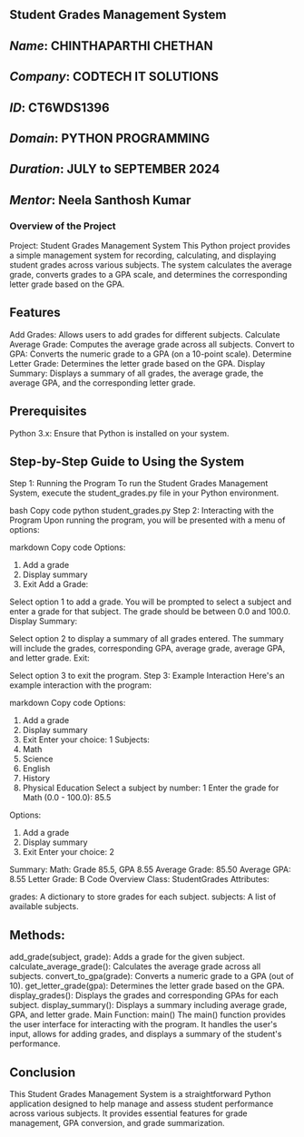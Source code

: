 ## Student Grades Management System

##  *Name*: CHINTHAPARTHI CHETHAN
## *Company*: CODTECH IT SOLUTIONS
## *ID*: CT6WDS1396
## *Domain*: PYTHON PROGRAMMING
## *Duration*: JULY to SEPTEMBER 2024
## *Mentor*: Neela Santhosh Kumar
### Overview of the Project
Project: Student Grades Management System
This Python project provides a simple management system for recording, calculating, and displaying student grades across various subjects. The system calculates the average grade, converts grades to a GPA scale, and determines the corresponding letter grade based on the GPA.

## Features
Add Grades: Allows users to add grades for different subjects.
Calculate Average Grade: Computes the average grade across all subjects.
Convert to GPA: Converts the numeric grade to a GPA (on a 10-point scale).
Determine Letter Grade: Determines the letter grade based on the GPA.
Display Summary: Displays a summary of all grades, the average grade, the average GPA, and the corresponding letter grade.
## Prerequisites
Python 3.x: Ensure that Python is installed on your system.
## Step-by-Step Guide to Using the System
Step 1: Running the Program
To run the Student Grades Management System, execute the student_grades.py file in your Python environment.

bash
Copy code
python student_grades.py
Step 2: Interacting with the Program
Upon running the program, you will be presented with a menu of options:

markdown
Copy code
Options:
1. Add a grade
2. Display summary
3. Exit
Add a Grade:

Select option 1 to add a grade.
You will be prompted to select a subject and enter a grade for that subject.
The grade should be between 0.0 and 100.0.
Display Summary:

Select option 2 to display a summary of all grades entered.
The summary will include the grades, corresponding GPA, average grade, average GPA, and letter grade.
Exit:

Select option 3 to exit the program.
Step 3: Example Interaction
Here's an example interaction with the program:

markdown
Copy code
Options:
1. Add a grade
2. Display summary
3. Exit
Enter your choice: 1
Subjects:
1. Math
2. Science
3. English
4. History
5. Physical Education
Select a subject by number: 1
Enter the grade for Math (0.0 - 100.0): 85.5

Options:
1. Add a grade
2. Display summary
3. Exit
Enter your choice: 2

Summary:
Math: Grade 85.5, GPA 8.55
Average Grade: 85.50
Average GPA: 8.55
Letter Grade: B
Code Overview
Class: StudentGrades
Attributes:

grades: A dictionary to store grades for each subject.
subjects: A list of available subjects.
## Methods:

add_grade(subject, grade): Adds a grade for the given subject.
calculate_average_grade(): Calculates the average grade across all subjects.
convert_to_gpa(grade): Converts a numeric grade to a GPA (out of 10).
get_letter_grade(gpa): Determines the letter grade based on the GPA.
display_grades(): Displays the grades and corresponding GPAs for each subject.
display_summary(): Displays a summary including average grade, GPA, and letter grade.
Main Function: main()
The main() function provides the user interface for interacting with the program. It handles the user's input, allows for adding grades, and displays a summary of the student's performance.
## Conclusion
This Student Grades Management System is a straightforward Python application designed to help manage and assess student performance across various subjects. It provides essential features for grade management, GPA conversion, and grade summarization.
